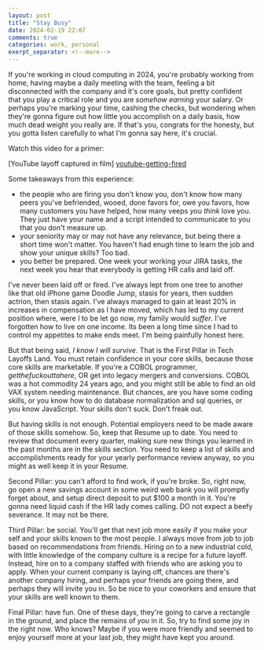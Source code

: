 ```yaml
---
layout: post
title: "Stay Busy"
date: 2024-02-19 22:07
comments: true
categories: work, personal
exerpt_separator: <!--more-->
---
```

If you're working in cloud computing in 2024, you're probably working from home, having maybe a daily
meeting with the team, feeling a bit disconnected with the company and it's core goals, but pretty
confident that you play a critical role and you are _somehow earning_ your salary. Or perhaps you're 
marking your time, cashing the checks, but wondering when they're gonna figure out how little you 
accomplish on a daily basis, how much dead weight you really are. If that's you, congrats for the 
honesty, but you gotta listen carefully to what I'm gonna say here, it's crucial.
<!--more-->

Watch this video for a primer:

[YouTube layoff captured in film] [youtube-getting-fired]

Some takeaways from this experience: 

* the people who are firing you don't know you, don't know how many peers you've befriended, wooed, done favors for, owe you favors, how many customers you have helped, how many veeps _you think_ love you. They just have your name and a script intended to communicate to you that you don't measure up.
* your seniority may or may not have any relevance, but being there a short time won't matter. You haven't had enugh time to learn the job and show your unique skills? Too bad.
* you better be prepared. One week your working your JIRA tasks, the next week you hear that everybody is getting HR calls and laid off.

I've never been laid off or fired. I've always lept from one tree to another like that old iPhone game Doodle Jump, 
stasis for years, then sudden actrion, then stasis again. I've always managed to gain at least 20% in increases in 
compensation as I have moved, which has led to my current position where, were I to be let go now, my family would
_suffer_. I've forgotten how to live on one income. Its been a long time since I had to control my appetites to make
ends meet. I'm being painfully honest here.

But that being said, *I know I will survive*. That is the First Pillar in Tech Layoffs Land. You must retain confidence 
in your core skills, because those core skills are marketable.  If you're a COBOL programmer, _getthefuckouttahere_, OR
get into legacy mergers and conversions. COBOL was a hot commodity 24 years ago, and you might still be able to find
an old VAX system needing maintenance. But chances, are you have some coding skills, or you know how to do database
normalization and sql queries, or you know JavaScript. Your skills don't suck. Don't freak out.

But having skills is not enough. Potential employers need to be made aware of those skills somehow. So, keep that
Resume up to date. You need to review that document every quarter, making sure new things you learned in the past
months are in the skills section. You need to keep a list of skills and accomplishments ready for your yearly
performance review anyway, so you might as well keep it in your Resume.

Second Pillar: you can't afford to find work, if you're broke. So, right now, go open a new savings account in some 
weird web bank you will promptly forget about, and setup direct deposit to put $100 a month in it. You're gonna 
need liquid cash if the HR lady comes calling. DO not expect a beefy severance. It may not be there.

Third Pillar: be social. You'll get that next job more easily if you make your self and your skills known to the most
people. I always move from job to job based on recommendations from friends. Hiring on to a new industrial cold, with 
little knowledge of the company culture is a recipe for a future layoff. Instead, hire on to a company staffed with 
friends who are asking you to apply. When your current company is laying off, chances are there's another company
hiring, and perhaps your friends are going there, and perhaps they will invite you in. So be nice to your coworkers
and ensure that your skills are well known to them.   

Final Pillar: have fun. One of these days, they're going to carve a rectangle in the ground, and place the remains of 
_you_ in it. So, try to find some joy in the right now. Who knows? Maybe if you were more friendly and seemed to enjoy 
yourself more at your last job, they might have kept you around.

[youtube-getting-fired]: https://www.reddit.com/r/videos/comments/1aunsar/girl_records_herself_getting_laidoff_cloudflare/?utm_source=share&utm_medium=ios_app&utm_name=iossmf

<!-- see https://github.com/Shopify/liquid/wiki/Liquid-for-Designers for stuff 
# H1
## H2
[I'm an inline-style link](https://www.google.com)
![alt text](https://github.com/adam-p/markdown-here/raw/master/src/common/images/icon48.png 'Logo Title Text 1')
```javascript
var s = 'JavaScript syntax highlighting';
alert(s);
```
   * an unordered list item (note a newline is required before the list begins)
   1. an ordered list item
| Tables        | Are           | Cool  |
| ------------- |:-------------:| -----:|
| col 3 is      | right-aligned | $1600 |
-->

